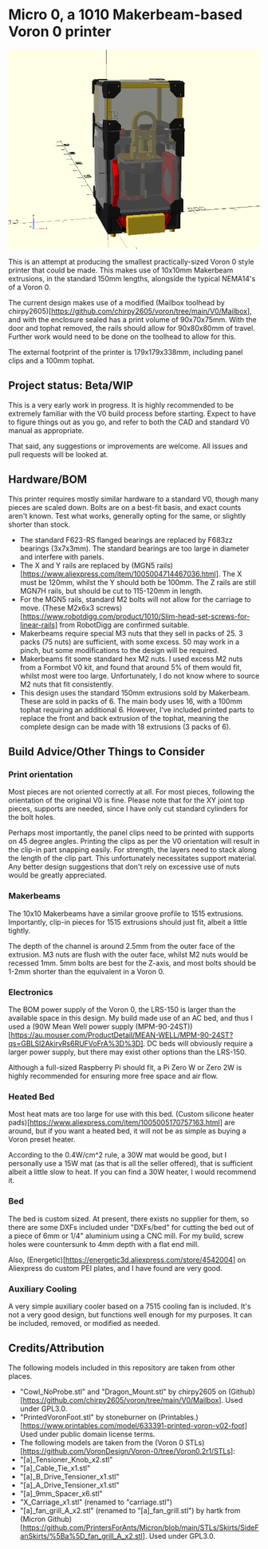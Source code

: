 # Micro 0, a 1010 Makerbeam-based Voron 0 printer

![](Images/SCAD_Render.png)

This is an attempt at producing the smallest practically-sized Voron 0 style printer that could be made. This makes use of 10x10mm Makerbeam extrusions, in the standard 150mm lengths, alongside the typical NEMA14's of a Voron 0.

The current design makes use of a modified (Mailbox toolhead by chirpy2605)[https://github.com/chirpy2605/voron/tree/main/V0/Mailbox], and with the enclosure sealed has a print volume of 90x70x75mm. With the door and tophat removed, the rails should allow for 90x80x80mm of travel. Further work would need to be done on the toolhead to allow for this.

The external footprint of the printer is 179x179x338mm, including panel clips and a 100mm tophat.

## Project status: Beta/WIP

This is a very early work in progress. It is highly recommended to be extremely familiar with the V0 build process before starting. Expect to have to figure things out as you go, and refer to both the CAD and standard V0 manual as appropriate.

That said, any suggestions or improvements are welcome. All issues and pull requests will be looked at.

## Hardware/BOM

This printer requires mostly similar hardware to a standard V0, though many pieces are scaled down. Bolts are on a best-fit basis, and exact counts aren't known. Test what works, generally opting for the same, or slightly shorter than stock.

- The standard F623-RS flanged bearings are replaced by F683zz bearings (3x7x3mm). The standard bearings are too large in diameter and interfere with panels.
- The X and Y rails are replaced by (MGN5 rails)[https://www.aliexpress.com/item/1005004714467036.html]. The X must be 120mm, whilst the Y should both be 100mm. The Z rails are still MGN7H rails, but should be cut to 115-120mm in length.
- For the MGN5 rails, standard M2 bolts will not allow for the carriage to move. (These M2x6x3 screws)[https://www.robotdigg.com/product/1010/Slim-head-set-screws-for-linear-rails] from RobotDigg are confirmed suitable.
- Makerbeams require special M3 nuts that they sell in packs of 25. 3 packs (75 nuts) are sufficient, with some excess. 50 may work in a pinch, but some modifications to the design will be required.
- Makerbeams fit some standard hex M2 nuts. I used excess M2 nuts from a Formbot V0 kit, and found that around 5% of them would fit, whilst most were too large. Unfortunately, I do not know where to source M2 nuts that fit consistently.
- This design uses the standard 150mm extrusions sold by Makerbeam. These are sold in packs of 6. The main body uses 16, with a 100mm tophat requiring an additional 6. However, I've included printed parts to replace the front and back extrusion of the tophat, meaning the complete design can be made with 18 extrusions (3 packs of 6).

## Build Advice/Other Things to Consider

### Print orientation

Most pieces are not oriented correctly at all. For most pieces, following the orientation of the original V0 is fine. Please note that for the XY joint top pieces, supports are needed, since I have only cut standard cylinders for the bolt holes.

Perhaps most importantly, the panel clips need to be printed with supports on 45 degree angles. Printing the clips as per the V0 orientation will result in the clip-in part snapping easily. For strength, the layers need to stack along the length of the clip part. This unfortunately necessitates support material. Any better design suggestions that don't rely on excessive use of nuts would be greatly appreciated.

### Makerbeams

The 10x10 Makerbeams have a similar groove profile to 1515 extrusions. Importantly, clip-in pieces for 1515 extrusions should just fit, albeit a little tightly.

The depth of the channel is around 2.5mm from the outer face of the extrusion. M3 nuts are flush with the outer face, whilst M2 nuts would be recessed 1mm. 5mm bolts are best for the Z-axis, and most bolts should be 1-2mm shorter than the equivalent in a Voron 0.

### Electronics

The BOM power supply of the Voron 0, the LRS-150 is larger than the available space in this design. My build made use of an AC bed, and thus I used a (90W Mean Well power supply (MPM-90-24ST))[https://au.mouser.com/ProductDetail/MEAN-WELL/MPM-90-24ST?qs=GBLSl2AkirvRs6RUFVoFrA%3D%3D]. DC beds will obviously require a larger power supply, but there may exist other options than the LRS-150.

Although a full-sized Raspberry Pi should fit, a Pi Zero W or Zero 2W is highly recommended for ensuring more free space and air flow.

### Heated Bed

Most heat mats are too large for use with this bed. (Custom silicone heater pads)[https://www.aliexpress.com/item/1005005170757163.html] are around, but if you want a heated bed, it will not be as simple as buying a Voron preset heater.

According to the 0.4W/cm^2 rule, a 30W mat would be good, but I personally use a 15W mat (as that is all the seller offered), that is sufficient albeit a little slow to heat. If you can find a 30W heater, I would recommend it.

### Bed

The bed is custom sized. At present, there exists no supplier for them, so there are some DXFs included under "DXFs/bed" for cutting the bed out of a piece of 6mm or 1/4" aluminium using a CNC mill. For my build, screw holes were countersunk to 4mm depth with a flat end mill.

Also, (Energetic)[https://energetic3d.aliexpress.com/store/4542004] on Aliexpress do custom PEI plates, and I have found are very good.

### Auxiliary Cooling

A very simple auxiliary cooler based on a 7515 cooling fan is included. It's not a very good design, but functions well enough for my purposes. It can be included, removed, or modified as needed.

## Credits/Attribution

The following models included in this repository are taken from other places.
 - "Cowl_NoProbe.stl" and "Dragon_Mount.stl" by chirpy2605 on (Github)[https://github.com/chirpy2605/voron/tree/main/V0/Mailbox]. Used under GPL3.0.
 - "PrintedVoronFoot.stl" by stoneburner on (Printables.)[https://www.printables.com/model/633391-printed-voron-v02-foot] Used under public domain license terms.
 - The following models are taken from the (Voron 0 STLs)[https://github.com/VoronDesign/Voron-0/tree/Voron0.2r1/STLs]:
  - "[a]_Tensioner_Knob_x2.stl"
  - "[a]_Cable_Tie_x1.stl"
  - "[a]_B_Drive_Tensioner_x1.stl"
  - "[a]_A_Drive_Tensioner_x1.stl"
  - "[a]_9mm_Spacer_x6.stl"
  - "X_Carriage_x1.stl" (renamed to "carriage.stl")
 - "[a]_fan_grill_A_x2.stl" (renamed to "[a]_fan_grill.stl") by hartk from (Micron Github)[https://github.com/PrintersForAnts/Micron/blob/main/STLs/Skirts/SideFanSkirts/%5Ba%5D_fan_grill_A_x2.stl]. Used under GPL3.0.

